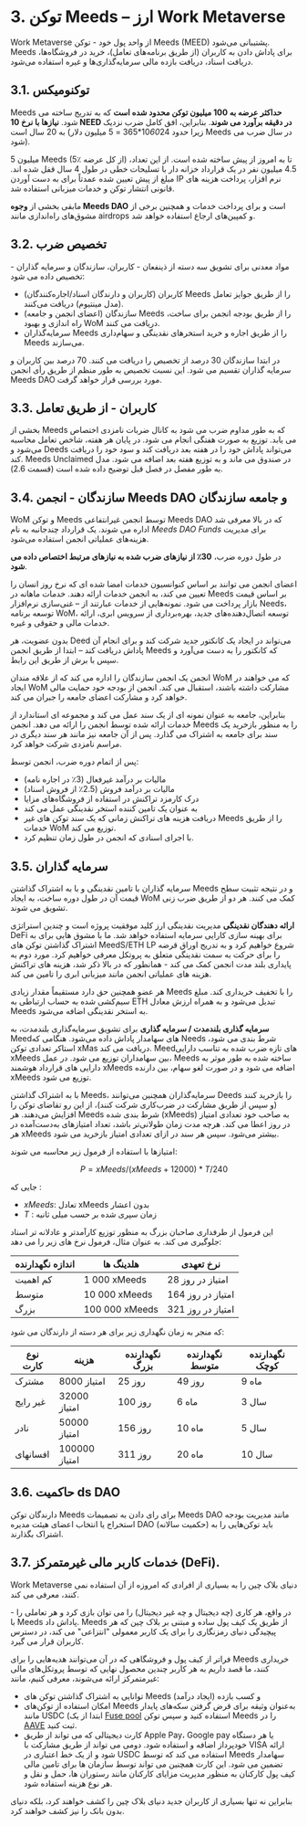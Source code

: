 # 3. توکن Meeds – ارز Work Metaverse

Work Metaverse از واحد پول خود - توکن Meeds (MEED) پشتیبانی می‌شود. Meeds برای پاداش دادن به کاربران (از طریق برنامه‌های تعامل)، خرید در فروشگاه‌ها، دریافت اسناد، دریافت بازده مالی سرمایه‌گذاری‌ها و غیره استفاده می‌شود.

## 3.1. توکنومیکس

Meeds **حداکثر عرضه به 100 میلیون توکن محدود شده است** که به تدریج ساخته می شود. **نیازها با نرخ 10 NEED در دقیقه برآورد می شوند**. بنابراین، افق کامل ضرب نزدیک به 20 سال است (زیرا حدود 10*60*24*365 = 5 میلیون دلار Meeds در سال ضرب می شود).

5 میلیون Meeds (5٪ از کل عرضه) تا به امروز از پیش ساخته شده است. از این تعداد، 4.5 میلیون نفر در یک قرارداد خزانه دار با تسلیحات خطی در طول 4 سال قفل شده اند. مبلغ از پیش تعیین شده عمدتاً برای به دست آوردن IP نرم افزار، پرداخت هزینه های قانونی انتشار توکن و خدمات میزبانی استفاده شد.

مابقی بخشی از __وجوه Meeds DAO__ است و برای پرداخت خدمات و همچنین برخی از مشوق‌های راه‌اندازی مانند airdrops و کمپین‌های ارجاع استفاده خواهد شد.


## 3.2. تخصیص ضرب

مواد معدنی برای تشویق سه دسته از ذینفعان - کاربران، سازندگان و سرمایه گذاران - تخصیص داده می شود:

- کاربران (کاربران و دارندگان اسناد/اجاره‌کنندگان) Meeds را از طریق جوایز تعامل (مدل مینتیوم) دریافت می‌کنند.
- سازندگان (اعضای انجمن و جامعه) Meeds را از طریق بودجه انجمن برای ساخت، راه اندازی و بهبود WoM دریافت می کنند.
- سرمایه‌گذاران Meeds را از طریق اجاره و خرید استخرهای نقدینگی و سهام‌داری Meeds می‌سازند.

در ابتدا سازندگان 30 درصد از تخصیص را دریافت می کنند. 70 درصد بین کاربران و سرمایه گذاران تقسیم می شود. این نسبت تخصیص به طور منظم از طریق رأی انجمن Meeds DAO مورد بررسی قرار خواهد گرفت.

## 3.3. کاربران - از طریق تعامل

بخشی از Meeds که به طور مداوم ضرب می شود به کانال ضربات نامزدی اختصاص می یابد. توزیع به صورت هفتگی انجام می شود. در پایان هر هفته، شاخص تعامل محاسبه می‌شود و Deeds می‌تواند پاداش خود را در هفته بعد دریافت کند و سود خود را دریافت کند. Meeds Unclaimed در صندوق می ماند و به توزیع هفته بعد اضافه می شود. مدل به طور مفصل در فصل قبل توضیح داده شده است (قسمت 2.6).

## 3.4. سازندگان - انجمن Meeds DAO و جامعه سازندگان

WoM و توکن Meeds توسط انجمن غیرانتفاعی Meeds DAO که در بالا معرفی شد اداره می شوند. یک قرارداد چندجانبه به نام _Meeds DAO Funds_ برای مدیریت هزینه‌های عملیاتی انجمن استفاده می‌شود.

در طول دوره ضرب، **30٪ از نیازهای ضرب شده به نیازهای مرتبط اختصاص داده می شود**.

اعضای انجمن می توانند بر اساس کنوانسیون خدمات امضا شده ای که نرخ روز انسان را تعیین می کند، به انجمن خدمات ارائه دهند. خدمات ماهانه در Meeds بر اساس قیمت بازار پرداخت می شود. نمونه‌هایی از خدمات عبارتند از – غنی‌سازی نرم‌افزار Needs، توسعه برنامه WoM، توسعه اتصال‌دهنده‌های جدید، بهره‌برداری از سرویس ابری، ارائه خدمات مالی و حقوقی و غیره.

بدون عضویت، هر Deed می‌تواند در ایجاد یک کانکتور جدید شرکت کند و برای انجام آن پاداش دریافت کند – ابتدا از طریق انجمن Meeds که کانکتور را به دست می‌آورد و سپس با برش از طریق این رابط.

انجمن یک انجمن سازندگان را اداره می کند که از علاقه مندان WoM که می خواهند در ایجاد WoM مشارکت داشته باشند، استقبال می کند. انجمن از بودجه خود حمایت مالی خواهد کرد و مشارکت اعضای جامعه را جبران می کند.

بنابراین، جامعه به عنوان نمونه ای از یک سند عمل می کند و مجموعه ای استاندارد از خدمات ارائه شده توسط انجمن را ارائه می دهد. انجمن Meeds را به منظور بازخرید یک سند برای جامعه به اشتراک می گذارد. پس از آن جامعه نیز مانند هر سند دیگری در مراسم نامزدی شرکت خواهد کرد.

پس از اتمام دوره ضرب، انجمن توسط:

- مالیات بر درآمد غیرفعال (3٪ در اجاره نامه)
- مالیات بر درآمد فروش (2.5٪ از فروش اسناد)
- درک کارمزد تراکنش در استفاده از فروشگاه‌های مزایا
- به عنوان یک تامین کننده استخر نقدینگی عمل می کند
- دریافت هزینه های تراکنش زمانی که یک سند توکن های غیر Meeds را از طریق خدمات WoM توزیع می کند.
- با اجرای اسنادی که انجمن در طول زمان تنظیم کرد.


## 3.5. سرمایه گذاران

سرمایه گذاران با تامین نقدینگی و با به اشتراک گذاشتن Meeds و در نتیجه تثبیت سطح قیمت آن در طول دوره ساخت، به ایجاد WoM کمک می کنند. هر دو از طریق ضرب زنی تشویق می شوند.

**ارائه دهندگان نقدینگی** مدیریت نقدینگی ارز کلید موفقیت پروژه است و چندین استراتژی DeFi برای بهینه سازی کارایی سرمایه استفاده خواهد شد. ما با مشوق هایی برای به اشتراک گذاشتن توکن های MeedS/ETH LP شروع خواهیم کرد و به تدریج اوراق قرضه را برای حرکت به سمت نقدینگی متعلق به پروتکل معرفی خواهیم کرد. مورد دوم به پایداری بلند مدت انجمن کمک می کند - همانطور که در بالا ذکر شد، هزینه های تراکنش هزینه های عملیاتی انجمن مانند میزبانی ابری را تامین می کند.

هر عضو همچنین حق دارد مستقیماً مقدار زیادی Meeds را با تخفیف خریداری کند. مبلغ سیم‌کشی شده به حساب ارتباطی به ETH تبدیل می‌شود و به همراه ارزش معادل Meeds به استخر نقدینگی اضافه می‌شود.

**سرمایه گذاری بلندمدت / سرمایه گذاری** برای تشویق سرمایه‌گذاری بلندمدت، به Meedهای سهامدار پاداش داده می‌شود. هنگامی که Needs شرط بندی می شود، استاکر تعدادی توکن xMas دریافت می کند. Meedهای تازه ضرب شده به تناسب دارایی xMeeds بین سهامداران توزیع می شود. در عمل، Meeds ساخته شده به طور موثر به دارایی های قرارداد هوشمند xMeeds اضافه می شود و در صورت لغو سهام، بین دارنده xMeeds توزیع می شود.

با به اشتراک گذاشتن Meeds، سرمایه‌گذاران همچنین می‌توانند Deeds را بازخرید کنند (و سپس از طریق مشارکت در ضرب‌کاری شرکت کنند)، از این رو تقاضای توکن را افزایش می‌دهند. هر Meeds شرط بندی شده (xMeeds) به صاحب خود تعدادی امتیاز در روز اعطا می کند. هرچه مدت زمان طولانی‌تر باشد، تعداد امتیازهای به‌دست‌آمده در هر xMeeds بیشتر می‌شود. سپس هر سند در ازای تعدادی امتیاز بازخرید می شود.

امتیازها با استفاده از فرمول زیر محاسبه می شوند:

 $$ P = xMeeds / (xMeeds + 12000) * T / 240 $$

 جایی که :

- $xMeeds$: تعادل xMeeds بدون اعشار
- $T$ : زمان سپری شده بر حسب میلی ثانیه

این فرمول از طرفداری صاحبان بزرگ به منظور توزیع کارآمدتر و عادلانه تر اسناد جلوگیری می کند. به عنوان مثال، فرمول نرخ های زیر را می دهد:

| **اندازه نگهدارنده** | **هلدینگ ها**  | **نرخ تعهدی**     |
| -------------------- | -------------- | ----------------- |
| کم اهمیت             | 1 000 xMeeds   | 28 امتیاز در روز  |
| متوسط                | 10 000 xMeeds  | 164 امتیاز در روز |
| بزرگ                 | 100 000 xMeeds | 321 امتیاز در روز |


که منجر به زمان نگهداری زیر برای هر دسته از دارندگان می شود:

| **نوع کارت** | **هزینه**     | **نگهدارنده بزرگ** | **نگهدارنده متوسط** | **نگهدارنده کوچک** |
| ------------ | ------------- | ------------------ | ------------------- | ------------------ |
| مشترک        | 8000 امتیاز   | 25 روز             | 49 روز              | 9 ماه              |
| غیر رایج     | 32000 امتیاز  | 100 روز            | 6 ماه               | 3 سال              |
| نادر         | 50000 امتیاز  | 156 روز            | 10 ماه              | 5 سال              |
| افسانهای     | 100000 امتیاز | 311 روز            | 20 ماه              | 10 سال             |

## 3.6. حاکمیت ds DAO

دارندگان توکن Meeds برای رای دادن به تصمیمات Meeds DAO مانند مدیریت بودجه استخراج یا انتخاب اعضای هیئت مدیره DAO (حکمیت سالانه) باید توکن‌هایی را به اشتراک بگذارند.

## 3.7. خدمات کاربر مالی غیرمتمرکز (DeFi).

Work Metaverse دنیای بلاک چین را به بسیاری از افرادی که امروزه از آن استفاده نمی کنند، معرفی می کند.

در واقع، هر کاری (چه دیجیتال و چه غیر دیجیتال) را می توان بازی کرد و هر تعاملی را - با Meeds پاداش داد. Meeds از طریق یک کیف پول ساده و مبتنی بر بلاک چین که هر پیچیدگی دنیای رمزنگاری را برای یک کاربر معمولی "انتزاعی" می کند، در دسترس کاربران قرار می گیرد.

فراتر از کیف پول و فروشگاهی که در آن می‌توانند هدیه‌هایی را برای Meeds خریداری کنند، ما قصد داریم به هر کاربر چندین محصول نهایی که توسط پروتکل‌های مالی غیرمتمرکز ارائه می‌شوند، معرفی کنیم، مانند:

- توانایی به اشتراک گذاشتن توکن های Meeds و کسب بازده (ایجاد درآمد)
- امکان استفاده از توکن‌های Meeds به‌عنوان وثیقه برای قرض گرفتن سکه‌های پایدار مانند USDC (ابتدا از یک [Fuse pool](https://app.rari.capital/fuse) استفاده کنید و سپس توکن Meeds را در [AAVE](https://aave.com/) ثبت کنید.
- کارت دیجیتالی که می تواند از طریق Apple Pay، Google pay یا هر دستگاه خودپرداز اضافه و استفاده شود. دومی می تواند از طریق مشارکت با VISA ارائه شود و از یک خط اعتباری در USDC استفاده می کند که توسط Meeds سهامدار تضمین می شود. این کارت همچنین می تواند توسط سازمان ها برای تامین مالی کیف پول کارکنان به منظور مدیریت مزایای کارکنان مانند رستوران ها، حمل و نقل و هر نوع هزینه استفاده شود.

بنابراین نه تنها بسیاری از کاربران جدید دنیای بلاک چین را کشف خواهند کرد، بلکه دنیای بدون بانک را نیز کشف خواهند کرد.

 

